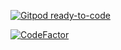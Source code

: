 [![Gitpod ready-to-code](https://img.shields.io/badge/Gitpod-ready--to--code-blue?logo=gitpod)](https://gitpod.io/#https://github.com/Nenad984/csharp-fundamentals)

[![CodeFactor](https://www.codefactor.io/repository/github/nenad984/csharp-fundamentals/badge)](https://www.codefactor.io/repository/github/nenad984/csharp-fundamentals)


